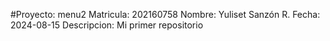 #Proyecto: menu2
Matricula: 202160758
Nombre: Yuliset Sanzón R.
Fecha: 2024-08-15
Descripcion: Mi primer repositorio
